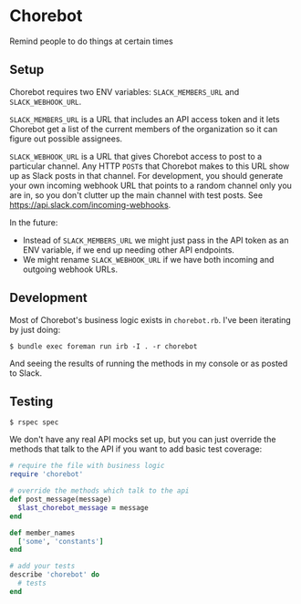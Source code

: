 # Chorebot

Remind people to do things at certain times

## Setup

Chorebot requires two ENV variables: `SLACK_MEMBERS_URL` and `SLACK_WEBHOOK_URL`.

`SLACK_MEMBERS_URL` is a URL that includes an API access token and it lets Chorebot get a list of the current members of the organization so it can figure out possible assignees.

`SLACK_WEBHOOK_URL` is a URL that gives Chorebot access to post to a particular channel. Any HTTP `POST`s that Chorebot makes to this URL show up as Slack posts in that channel. For development, you should generate your own incoming webhook URL that points to a random channel only you are in, so you don't clutter up the main channel with test posts. See https://api.slack.com/incoming-webhooks.

In the future:
- Instead of `SLACK_MEMBERS_URL` we might just pass in the API token as an ENV variable, if we end up needing other API endpoints.
- We might rename `SLACK_WEBHOOK_URL` if we have both incoming and outgoing webhook URLs.

## Development

Most of Chorebot's business logic exists in `chorebot.rb`. I've been iterating by just doing:

```
$ bundle exec foreman run irb -I . -r chorebot
```

And seeing the results of running the methods in my console or as posted to Slack.

## Testing

```
$ rspec spec
```

We don't have any real API mocks set up, but you can just override the methods that talk to the API if you want to add basic test coverage:

```ruby
# require the file with business logic
require 'chorebot'

# override the methods which talk to the api
def post_message(message)
  $last_chorebot_message = message
end

def member_names
  ['some', 'constants']
end

# add your tests
describe 'chorebot' do
  # tests
end
```
